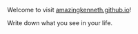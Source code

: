 Welcome to visit [amazingkenneth.github.io](https://amazingkenneth.github.io/)!

Write down what you see in your life.
